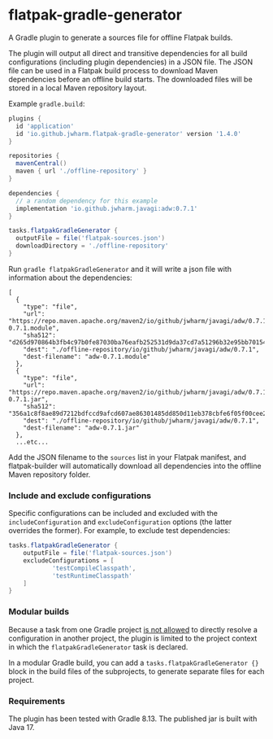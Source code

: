 # flatpak-gradle-generator
A Gradle plugin to generate a sources file for offline Flatpak builds.

The plugin will output all direct and transitive dependencies for all build 
configurations (including plugin dependencies) in a JSON file. The JSON file 
can be used in a Flatpak build process to download Maven dependencies before 
an offline build starts. The downloaded files will be stored in a local Maven 
repository layout.

Example `gradle.build`:

```groovy
plugins {
  id 'application'
  id 'io.github.jwharm.flatpak-gradle-generator' version '1.4.0'
}

repositories {
  mavenCentral()
  maven { url './offline-repository' }
}

dependencies {
  // a random dependency for this example
  implementation 'io.github.jwharm.javagi:adw:0.7.1'
}

tasks.flatpakGradleGenerator {
  outputFile = file('flatpak-sources.json')
  downloadDirectory = './offline-repository'
}
```

Run `gradle flatpakGradleGenerator` and it will write a json file with 
information about the dependencies:

```
[
  {
    "type": "file",
    "url": "https://repo.maven.apache.org/maven2/io/github/jwharm/javagi/adw/0.7.1/adw-0.7.1.module",
    "sha512": "d265d970864b3fb4c97b0fe87030ba76eafb252531d9da37cd7a51296b32e95bb70154f0075f6a0d0bc1e41fbd7f23280bdc6b317a1d5808c5a0c4b3a5ac70b5",
    "dest": "./offline-repository/io/github/jwharm/javagi/adw/0.7.1",
    "dest-filename": "adw-0.7.1.module"
  },
  {
    "type": "file",
    "url": "https://repo.maven.apache.org/maven2/io/github/jwharm/javagi/adw/0.7.1/adw-0.7.1.jar",
    "sha512": "356a1c8f8ae89d7212bdfccd9afcd607ae86301485dd850d11eb378cbfe6f05f00cee27be368f907b0b941a065564f7ca3fb7ee18b21f4aaf8bec4d4176ba65a",
    "dest": "./offline-repository/io/github/jwharm/javagi/adw/0.7.1",
    "dest-filename": "adw-0.7.1.jar"
  },
  ...etc...
```

Add the JSON filename to the `sources` list in your Flatpak manifest, and 
flatpak-builder will automatically download all dependencies into the offline 
Maven repository folder.

### Include and exclude configurations
Specific configurations can be included and excluded with the
`includeConfiguration` and `excludeConfiguration` options (the latter
overrides the former). For example, to exclude test dependencies:

```groovy
tasks.flatpakGradleGenerator {
    outputFile = file('flatpak-sources.json')
    excludeConfigurations = [
            'testCompileClasspath',
            'testRuntimeClasspath'
    ]
}
```

### Modular builds
Because a task from one Gradle project [is not allowed](https://docs.gradle.org/current/userguide/viewing_debugging_dependencies.html#sub:resolving-unsafe-configuration-resolution-errors)
to directly resolve a configuration in another project, the plugin is limited
to the project context in which the `flatpakGradleGenerator` task is declared.

In a modular Gradle build, you can add a `tasks.flatpakGradleGenerator {}` 
block in the build files of the subprojects, to generate separate files for 
each project.

### Requirements
The plugin has been tested with Gradle 8.13. The published jar is built with
Java 17.

